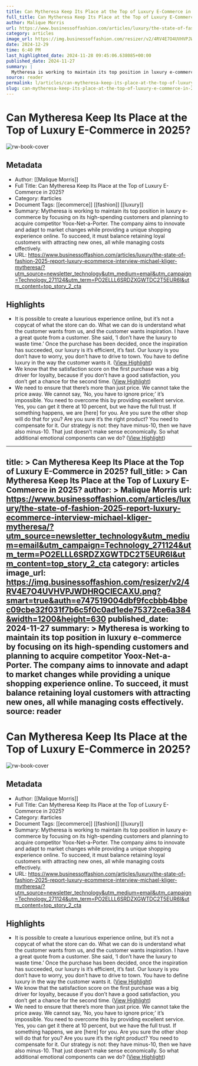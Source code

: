 ```yaml
---
title: Can Mytheresa Keep Its Place at the Top of Luxury E-Commerce in 2025?
full_title: Can Mytheresa Keep Its Place at the Top of Luxury E-Commerce in 2025?
author: Malique Morris
url: https://www.businessoffashion.com/articles/luxury/the-state-of-fashion-2025-report-luxury-ecommerce-interview-michael-kliger-mytheresa/?utm_source=newsletter_technology&utm_medium=email&utm_campaign=Technology_271124&utm_term=PO2ELLL6SRDZXGWTDC2T5EUR6I&utm_content=top_story_2_cta
category: articles
image_url: https://img.businessoffashion.com/resizer/v2/4RV4E7O4UVHVPJWDHRQCIECAXU.png?smart=true&auth=e747519004dbf9fccbbb4bbec09cbe32f031f7b6c5f0c0ad1ede75372ce6a384&width=1200&height=630
date: 2024-12-29
time: 6:40 PM
last_highlighted_date: 2024-11-28 09:45:06.638085+00:00
published_date: 2024-11-27
summary: |
  Mytheresa is working to maintain its top position in luxury e-commerce by focusing on its high-spending customers and planning to acquire competitor Yoox-Net-a-Porter. The company aims to innovate and adapt to market changes while providing a unique shopping experience online. To succeed, it must balance retaining loyal customers with attracting new ones, all while managing costs effectively.
source: reader
permalink: l/articles/can-mytheresa-keep-its-place-at-the-top-of-luxury-e-commerce-in-2025
slug: can-mytheresa-keep-its-place-at-the-top-of-luxury-e-commerce-in-2025
---
```

# Can Mytheresa Keep Its Place at the Top of Luxury E-Commerce in 2025?

![rw-book-cover](https://img.businessoffashion.com/resizer/v2/4RV4E7O4UVHVPJWDHRQCIECAXU.png?smart=true&auth=e747519004dbf9fccbbb4bbec09cbe32f031f7b6c5f0c0ad1ede75372ce6a384&width=1200&height=630)

## Metadata
- Author: [[Malique Morris]]
- Full Title: Can Mytheresa Keep Its Place at the Top of Luxury E-Commerce in 2025?
- Category: #articles
- Document Tags: [[ecommerce]] [[fashion]] [[luxury]] 
- Summary: Mytheresa is working to maintain its top position in luxury e-commerce by focusing on its high-spending customers and planning to acquire competitor Yoox-Net-a-Porter. The company aims to innovate and adapt to market changes while providing a unique shopping experience online. To succeed, it must balance retaining loyal customers with attracting new ones, all while managing costs effectively.
- URL: https://www.businessoffashion.com/articles/luxury/the-state-of-fashion-2025-report-luxury-ecommerce-interview-michael-kliger-mytheresa/?utm_source=newsletter_technology&utm_medium=email&utm_campaign=Technology_271124&utm_term=PO2ELLL6SRDZXGWTDC2T5EUR6I&utm_content=top_story_2_cta

## Highlights
- It is possible to create a luxurious experience online, but it’s not a copycat of what the store can do.
  What we can do is understand what the customer wants from us, and the customer wants inspiration.
  I have a great quote from a customer. She said, ‘I don’t have the luxury to waste time.’ Once the purchase has been decided, once the inspiration has succeeded, our luxury is it’s efficient, it’s fast. Our luxury is you don’t have to worry, you don’t have to drive to town.
  You have to define luxury in the way the customer wants it. ([View Highlight](https://read.readwise.io/read/01jds2e64660bxyffrc1kzhbfs))
- We know that the satisfaction score on the first purchase was a big driver for loyalty, because if you don’t have a good satisfaction, you don’t get a chance for the second time. ([View Highlight](https://read.readwise.io/read/01jds2fwqngs2m5b39f9taafj4))
- We need to ensure that there’s more than just price. We cannot take the price away. We cannot say, ‘No, you have to ignore price;’ it’s impossible.
  You need to overcome this by providing excellent service. Yes, you can get it there at 10 percent, but we have the full trust. If something happens, we are [here] for you. Are you sure the other shop will do that for you? Are you sure it’s the right product? You need to compensate for it.
  Our strategy is not: they have minus-10, then we have also minus-10. That just doesn’t make sense economically. So what additional emotional components can we do? ([View Highlight](https://read.readwise.io/read/01jds2hwee2wzr1qksqs3xz8p1))


---
title: >
  Can Mytheresa Keep Its Place at the Top of Luxury E-Commerce in 2025?
full_title: >
  Can Mytheresa Keep Its Place at the Top of Luxury E-Commerce in 2025?
author: >
  Malique Morris
url: https://www.businessoffashion.com/articles/luxury/the-state-of-fashion-2025-report-luxury-ecommerce-interview-michael-kliger-mytheresa/?utm_source=newsletter_technology&utm_medium=email&utm_campaign=Technology_271124&utm_term=PO2ELLL6SRDZXGWTDC2T5EUR6I&utm_content=top_story_2_cta
category: articles
image_url: https://img.businessoffashion.com/resizer/v2/4RV4E7O4UVHVPJWDHRQCIECAXU.png?smart=true&auth=e747519004dbf9fccbbb4bbec09cbe32f031f7b6c5f0c0ad1ede75372ce6a384&width=1200&height=630
published_date: 2024-11-27
summary: >
  Mytheresa is working to maintain its top position in luxury e-commerce by focusing on its high-spending customers and planning to acquire competitor Yoox-Net-a-Porter. The company aims to innovate and adapt to market changes while providing a unique shopping experience online. To succeed, it must balance retaining loyal customers with attracting new ones, all while managing costs effectively.
source: reader
---
# Can Mytheresa Keep Its Place at the Top of Luxury E-Commerce in 2025?

![rw-book-cover](https://img.businessoffashion.com/resizer/v2/4RV4E7O4UVHVPJWDHRQCIECAXU.png?smart=true&auth=e747519004dbf9fccbbb4bbec09cbe32f031f7b6c5f0c0ad1ede75372ce6a384&width=1200&height=630)

## Metadata
- Author: [[Malique Morris]]
- Full Title: Can Mytheresa Keep Its Place at the Top of Luxury E-Commerce in 2025?
- Category: #articles
- Document Tags: [[ecommerce]] [[fashion]] [[luxury]] 
- Summary: Mytheresa is working to maintain its top position in luxury e-commerce by focusing on its high-spending customers and planning to acquire competitor Yoox-Net-a-Porter. The company aims to innovate and adapt to market changes while providing a unique shopping experience online. To succeed, it must balance retaining loyal customers with attracting new ones, all while managing costs effectively.
- URL: https://www.businessoffashion.com/articles/luxury/the-state-of-fashion-2025-report-luxury-ecommerce-interview-michael-kliger-mytheresa/?utm_source=newsletter_technology&utm_medium=email&utm_campaign=Technology_271124&utm_term=PO2ELLL6SRDZXGWTDC2T5EUR6I&utm_content=top_story_2_cta

## Highlights
- It is possible to create a luxurious experience online, but it’s not a copycat of what the store can do.
  What we can do is understand what the customer wants from us, and the customer wants inspiration.
  I have a great quote from a customer. She said, ‘I don’t have the luxury to waste time.’ Once the purchase has been decided, once the inspiration has succeeded, our luxury is it’s efficient, it’s fast. Our luxury is you don’t have to worry, you don’t have to drive to town.
  You have to define luxury in the way the customer wants it. ([View Highlight](https://read.readwise.io/read/01jds2e64660bxyffrc1kzhbfs))
- We know that the satisfaction score on the first purchase was a big driver for loyalty, because if you don’t have a good satisfaction, you don’t get a chance for the second time. ([View Highlight](https://read.readwise.io/read/01jds2fwqngs2m5b39f9taafj4))
- We need to ensure that there’s more than just price. We cannot take the price away. We cannot say, ‘No, you have to ignore price;’ it’s impossible.
  You need to overcome this by providing excellent service. Yes, you can get it there at 10 percent, but we have the full trust. If something happens, we are [here] for you. Are you sure the other shop will do that for you? Are you sure it’s the right product? You need to compensate for it.
  Our strategy is not: they have minus-10, then we have also minus-10. That just doesn’t make sense economically. So what additional emotional components can we do? ([View Highlight](https://read.readwise.io/read/01jds2hwee2wzr1qksqs3xz8p1))



